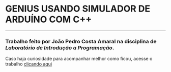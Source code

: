 # GENIUS USANDO SIMULADOR DE ARDUÍNO COM C++
***
### Trabalho feito por **João Pedro Costa Amaral** na disciplina de _Laboratório de Introdução a Programação_.


Caso haja curiosidade para acompanhar melhor como ficou, acesse o trabalho [clicando aqui](https://www.tinkercad.com/things/c4fy5CPuN0C-trabalho-tinkercad-genius-)


